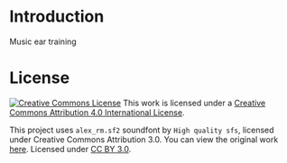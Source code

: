 # Introduction

Music ear training

# License

[![Creative Commons License](https://i.creativecommons.org/l/by/4.0/88x31.png)](https://creativecommons.org/licenses/by/4.0/)
This work is licensed under a [Creative Commons Attribution 4.0 International License](https://creativecommons.org/licenses/by/4.0/).

This project uses `alex_rm.sf2` soundfont by `High quality sfs`, licensed under Creative Commons Attribution 3.0. 
You can view the original work [here](https://musical-artifacts.com/artifacts/1390). Licensed under [CC BY 3.0](https://creativecommons.org/licenses/by/3.0/).

